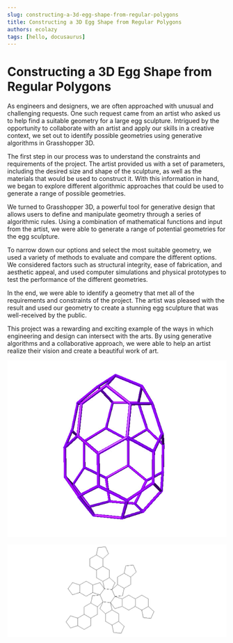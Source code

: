 ```yaml
---
slug: constructing-a-3d-egg-shape-from-regular-polygons
title: Constructing a 3D Egg Shape from Regular Polygons 
authors: ecolazy
tags: [hello, docusaurus]
---
```





# Constructing a 3D Egg Shape from Regular Polygons 

As engineers and designers, we are often approached with unusual and challenging requests. One such request came from an artist who asked us to help find a suitable geometry for a large egg sculpture. Intrigued by the opportunity to collaborate with an artist and apply our skills in a creative context, we set out to identify possible geometries using generative algorithms in Grasshopper 3D.

The first step in our process was to understand the constraints and requirements of the project. The artist provided us with a set of parameters, including the desired size and shape of the sculpture, as well as the materials that would be used to construct it. With this information in hand, we began to explore different algorithmic approaches that could be used to generate a range of possible geometries.

We turned to Grasshopper 3D, a powerful tool for generative design that allows users to define and manipulate geometry through a series of algorithmic rules. Using a combination of mathematical functions and input from the artist, we were able to generate a range of potential geometries for the egg sculpture.

To narrow down our options and select the most suitable geometry, we used a variety of methods to evaluate and compare the different options. We considered factors such as structural integrity, ease of fabrication, and aesthetic appeal, and used computer simulations and physical prototypes to test the performance of the different geometries.

In the end, we were able to identify a geometry that met all of the requirements and constraints of the project. The artist was pleased with the result and used our geometry to create a stunning egg sculpture that was well-received by the public.

This project was a rewarding and exciting example of the ways in which engineering and design can intersect with the arts. By using generative algorithms and a collaborative approach, we were able to help an artist realize their vision and create a beautiful work of art.


![Docusaurus Plushie](/img/egg-1.jpg)

![Docusaurus Plushie](/img/egg-2.jpg)